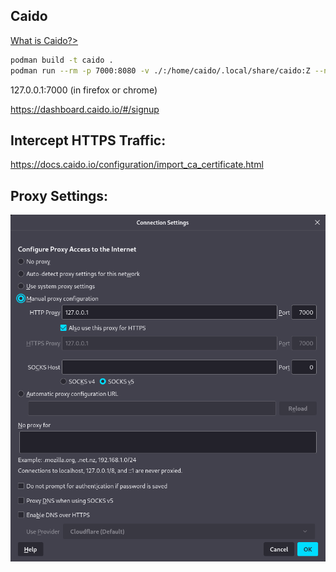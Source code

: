 ## Caido

[What is Caido?>](https://caido.io/)

```sh
podman build -t caido .
podman run --rm -p 7000:8080 -v ./:/home/caido/.local/share/caido:Z --name caido caido
```

127.0.0.1:7000 (in firefox or chrome)

https://dashboard.caido.io/#/signup

## Intercept HTTPS Traffic:

https://docs.caido.io/configuration/import_ca_certificate.html

## Proxy Settings:

![proxy](caido_imgs/proxy_settings.png)
